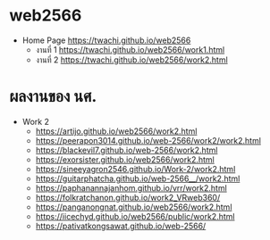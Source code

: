 # web2566

* Home Page https://twachi.github.io/web2566
  * งานที่ 1  https://twachi.github.io/web2566/work1.html
  * งานที่ 2  https://twachi.github.io/web2566/work2.html
  

# ผลงานของ นศ. 
* Work 2
  * https://artijo.github.io/web2566/work2.html
  * https://peerapon3014.github.io/web-2566/work2/work2.html
  * https://blackevil7.github.io/web-2566/work2.html
  * https://exorsister.github.io/web2566/work2.html
  * https://sineeyagron2546.github.io/Work-2/work2.html
  * https://guitarphatcha.github.io/web-2566__/work2.html
  * https://paphanannajanhom.github.io/vrr/work2.html
  * https://folkratchanon.github.io/work2_VRweb360/
  * https://panganongnat.github.io/web2566/work2.html
  * https://iicechyd.github.io/web2566/public/work2.html
  * https://pativatkongsawat.github.io/web-2566/
